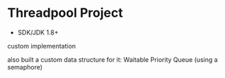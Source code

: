 # Threadpool Project

* SDK/JDK 1.8+ 

 custom implementation

also built a custom data structure for it: Waitable Priority Queue (using a semaphore)


